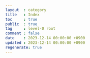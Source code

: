 ```yaml
---
layout  : category
title   : Index
toc     : true
public  : true
tag     : level-0 root
comment : false
date    : 2023-12-14 00:00:00 +0900
updated : 2023-12-14 00:00:00 +0900
regenerate: true
---
```

